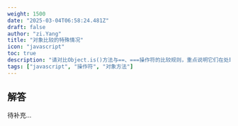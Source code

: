 ```yaml
---
weight: 1500
date: "2025-03-04T06:58:24.481Z"
draft: false
author: "zi.Yang"
title: "对象比较的特殊情况"
icon: "javascript"
toc: true
description: "请对比Object.is()方法与==、===操作符的比较规则，重点说明它们在处理+0/-0和NaN时的行为差异，并给出具体示例。"
tags: ["javascript", "操作符", "对象方法"]
---
```


## 解答

待补充...
